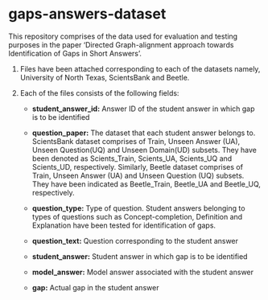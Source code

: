 # gaps-answers-dataset

This repository comprises of the data used for evaluation and testing purposes in the paper ‘Directed Graph-alignment approach towards Identification of Gaps in Short Answers’.

1. Files have been attached corresponding to each of the datasets namely, University of North Texas, ScientsBank and Beetle.
2. Each of the files consists of the following fields:

   -	**student_answer_id:** Answer ID of the student answer in which gap is to be identified   
    
   -	**question_paper:** The dataset that each student answer belongs to. ScientsBank dataset comprises of Train, Unseen Answer (UA), Unseen Question(UQ) and Unseen Domain(UD) subsets. They have been denoted as Scients_Train, Scients_UA, Scients_UQ and Scients_UD, respectively. Similarly, Beetle dataset comprises of Train, Unseen Answer (UA) and Unseen Question (UQ) subsets. They have been indicated as Beetle_Train, Beetle_UA and Beetle_UQ, respectively.
    
   -  **question_type:** Type of question. Student answers belonging to types of questions such as Concept-completion, Definition and Explanation have been tested for identification of gaps. 
    
   -  **question_text:** Question corresponding to the student answer
    
   -	**student_answer:** Student answer in which gap is to be identified
    
   -	**model_answer:** Model answer associated with the student answer
    
   -	**gap:** Actual gap in the student answer    
    

